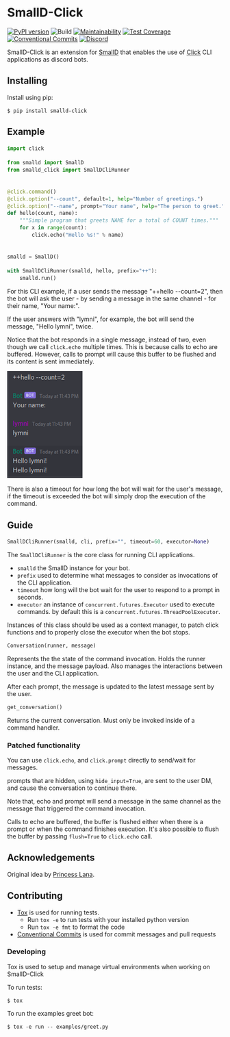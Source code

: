 # SmallD-Click

[![PyPI version](https://badge.fury.io/py/smalld-click.svg)](https://badge.fury.io/py/smalld-click)
![Build](https://github.com/aymanizz/smalld-click/workflows/Build/badge.svg?branch=master)
[![Maintainability](https://api.codeclimate.com/v1/badges/e2fdfe214c0fa6feb9de/maintainability)](https://codeclimate.com/github/aymanizz/smalld-click/maintainability)
[![Test Coverage](https://api.codeclimate.com/v1/badges/e2fdfe214c0fa6feb9de/test_coverage)](https://codeclimate.com/github/aymanizz/smalld-click/test_coverage)
[![Conventional Commits](https://img.shields.io/badge/Conventional%20Commits-1.0.0-yellow.svg)](https://conventionalcommits.org)
[![Discord](https://img.shields.io/discord/417389758470422538)](https://discord.gg/3aTVQtz)


SmallD-Click is an extension for [SmallD](https://github.com/princesslana/smalld.py) that enables the use of
[Click](https://click.palletsprojects.com/) CLI applications as discord bots.

## Installing

Install using pip:

```console
$ pip install smalld-click
```

## Example

```python
import click

from smalld import SmallD
from smalld_click import SmallDCliRunner


@click.command()
@click.option("--count", default=1, help="Number of greetings.")
@click.option("--name", prompt="Your name", help="The person to greet.")
def hello(count, name):
    """Simple program that greets NAME for a total of COUNT times."""
    for x in range(count):
        click.echo("Hello %s!" % name)


smalld = SmallD()

with SmallDCliRunner(smalld, hello, prefix="++"):
    smalld.run()
```

For this CLI example, if a user sends the message "++hello --count=2", then the bot will ask the user -
by sending a message in the same channel - for their name, "Your name:".

If the user answers with "lymni", for example, the bot will send the message, "Hello lymni", twice.

Notice that the bot responds in a single message, instead of two, even though we call `click.echo` multiple times.
This is because calls to echo are buffered. However, calls to prompt will cause this buffer to be flushed and its
content is sent immediately.

![Example Run](https://raw.githubusercontent.com/aymanizz/smalld-click/master/examples/example_run.png)

There is also a timeout for how long the bot will wait for the user's message, if the timeout is exceeded the bot will
simply drop the execution of the command.

## Guide

```python
SmallDCliRunner(smalld, cli, prefix="", timeout=60, executor=None)
```

The `SmallDCliRunner` is the core class for running CLI applications.

- `smalld` the SmallD instance for your bot.
- `prefix` used to determine what messages to consider as invocations of the CLI application.
- `timeout` how long will the bot wait for the user to respond to a prompt in seconds.
- `executor` an instance of `concurrent.futures.Executor` used to execute commands. by default
    this is a `concurrent.futures.ThreadPoolExecutor`.

Instances of this class should be used as a context manager, to patch click functions and to properly close
the executor when the bot stops.

```python
Conversation(runner, message)
```

Represents the the state of the command invocation. Holds the runner instance, and the message payload.
Also manages the interactions between the user and the CLI application.

After each prompt, the message is updated to the latest message sent by the user.

```python
get_conversation()
```

Returns the current conversation. Must only be invoked inside of a command handler.

### Patched functionality

You can use `click.echo`, and `click.prompt` directly to send/wait for messages.

prompts that are hidden, using `hide_input=True`, are sent to the user DM, and cause the conversation to continue there.

Note that, echo and prompt will send a message in the same channel as the message that triggered the command invocation.

Calls to echo are buffered, the buffer is flushed either when there is a prompt or when the command finishes execution.
It's also possible to flush the buffer by passing `flush=True` to `click.echo` call.

## Acknowledgements

Original idea by [Princess Lana](https://github.com/ianagbip1oti).

## Contributing

* [Tox](https://tox.readthedocs.io/) is used for running tests.
  * Run `tox -e` to run tests with your installed python version
  * Run `tox -e fmt` to format the code
* [Conventional Commits](https://www.conventionalcommits.org/en/v1.0.0/) is used for commit messages and pull requests

### Developing

Tox is used to setup and manage virtual environments when working on SmallD-Click

To run tests:
```console
$ tox
```

To run the examples greet bot:
```console
$ tox -e run -- examples/greet.py
```
